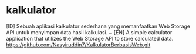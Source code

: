 # kalkulator

[ID] Sebuah aplikasi kalkulator sederhana yang memanfaatkan Web Storage API untuk menyimpan data hasil kalkulasi.
~
[EN] A simple calculator application that utilizes the Web Storage API to store calculated data.
https://github.com/Nasyiruddin7/KalkulatorBerbasisWeb.git
